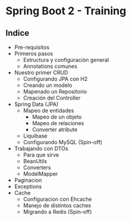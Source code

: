 # Spring Boot 2 - Training

## Indice

- Pre-requisitos 
- Primeros pasos
    - Estructura y configuración general
    - Annotations comunes
- Nuestro primer CRUD
    - Configurando JPA con H2
    - Creando un modelo
    - Mapenado un Repositorio
    - Creación del Controller
- Spring Data (JPA)    
    - Mapeo de entidades
        - Mapeo de un objeto
        - Mapeo de relaciones
        - Converter atribute
    - Liquibase
    - Configurando MySQL (Spin-off)
- Trabajando con DTOs
    - Para que sirve
    - BeanUtils
    - Converters
    - ModelMapper
- Paginacion
- Exceptions
- Cache
    - Configuracion con Ehcache
    - Manejo de distintos caches
    - Migrando a Redis (Spin-off)

